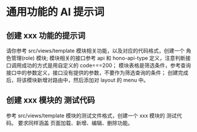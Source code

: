 # 通用功能的 AI 提示词

## 创建 xxx 功能的提示词

请你参考 src/views/template 模块相关功能，以及对应的代码格式，创建一个 角色管理(role) 模块;
模块相关的接口参考 api 和 hono-api-type 定义，注意判断接口调用成功的方式是用自定义的 code===200；
模块表格是筛选条件，参考查询接口中的参数定义，接口没有提供的参数，不要作为筛选查询的条件；
创建完成后，将该模块新增对路由中，然后添加对 layout 的 menu 中。

## 创建 xxx 模块的 测试代码

参考 src/views/template 模块的测试文件格式，创建一个 xxx 模块的 测试代码。
要求同样涵盖 页面加载、新增、编辑、删除功能。
